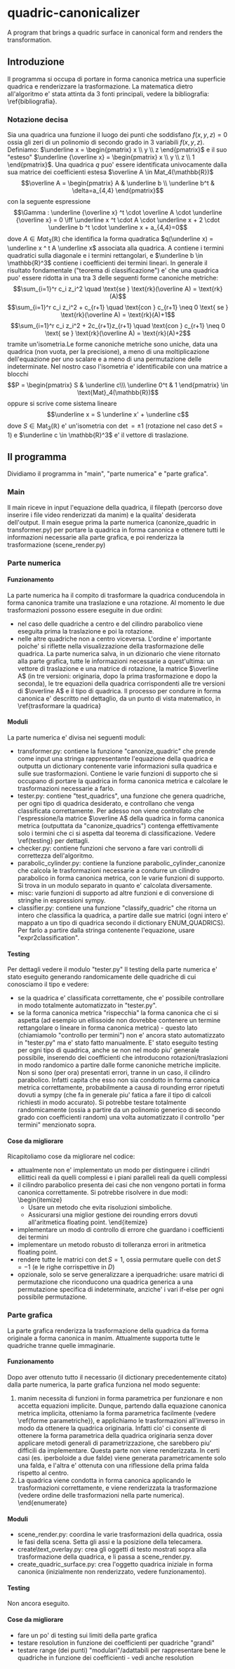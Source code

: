 # quadric-canonicalizer
A program that brings a quadric surface in canonical form and renders the transformation.
## Introduzione

Il programma si occupa di portare in forma canonica metrica una superficie quadrica e renderizzare la trasformazione.
La matematica dietro all'algoritmo e' stata attinta da 3 fonti principali, vedere la bibliografia: \ref{bibliografia}. 

### Notazione decisa

Sia una quadrica una funzione il luogo dei punti che soddisfano $f(x, y, z)=0$ ossia gli zeri di un polinomio di secondo grado in 3 variabili $f(x, y, z)$.
Definiamo: $\underline x = \begin{pmatrix} x \\ y \\ z \end{pmatrix}$ e il suo "esteso" $\underline {\overline x} = \begin{pmatrix} x \\ y \\ z \\ 1 \end{pmatrix}$.
Una quadrica $q$ puo' essere identificata univocamente dalla sua matrice dei coefficienti estesa  $\overline A \in Mat_4(\mathbb{R})$
$$\overline  A = \begin{pmatrix}
A & \underline b \\
\underline b^t & \delta=a_{4,4}
\end{pmatrix}$$
con la seguente espressione
$$\Gamma : \underline {\overline x} ^t \cdot \overline A \cdot \underline {\overline x} = 0 \iff \underline x ^t \cdot A \cdot \underline x + 2 \cdot \underline b ^t \cdot \underline x + a_{4,4}=0$$
dove $A \in Mat_3(\mathbb{R})$ che identifica la forma quadratica $q(\underline x) = \underline x ^ t A \underline x$ associata alla quadrica. A contiene i termini quadratici sulla diagonale e i termini rettangolari, e $\underline b \in \mathbb{R}^3$ contiene i coefficienti dei termini lineari.
In generale il risultato fondamentale ("teorema di classificazione") e' che una quadrica puo' essere ridotta in una tra 3 delle seguenti forme canoniche metriche: $$\sum_{i=1}^r c_i z_i^2 \quad \text{se } \text{rk}(\overline A) = \text{rk}(A)$$
$$\sum_{i=1}^r c_i z_i^2 + c_{r+1} \quad \text{con } c_{r+1} \neq 0 \text{ se } \text{rk}(\overline A) = \text{rk}(A)+1$$
$$\sum_{i=1}^r c_i z_i^2 + 2c_{r+1}z_{r+1} \quad \text{con } c_{r+1} \neq 0 \text{ se } \text{rk}(\overline A) = \text{rk}(A)+2$$ tramite un'isometria.Le forme canoniche metriche sono uniche, data una quadrica (non vuota, per la precisione), a meno di una moltiplicazione dell'equazione per uno scalare e a meno di una permutazione delle indeterminate. Nel nostro caso l'isometria e' identificabile con una matrice a blocchi $$P  = \begin{pmatrix} S & \underline c\\\  \underline 0^t & 1 \end{pmatrix} \in \text{Mat}_4(\mathbb{R})$$ oppure si scrive come sistema lineare $$\underline x = S \underline x' + \underline c$$ dove $S \in \text{Mat}_3(\mathbb{R})$ e' un'isometria con $\det = \pm 1$ (rotazione nel caso $\det S =1$) e $\underline c \in \mathbb{R}^3$ e' il vettore di traslazione.

## Il programma

Dividiamo il programma in "main", "parte numerica" e "parte grafica".

### Main

Il main riceve in input l'equazione della quadrica, il filepath (percorso dove inserire i file video renderizzati da manim) e la qualita' desiderata dell'output. Il main esegue prima la parte numerica (canonize\_quadric in transformer.py) per portare la quadrica in forma canonica e ottenere tutti le informazioni necessarie alla parte grafica, e poi renderizza la trasformazione (scene\_render.py)

### Parte numerica

#### Funzionamento

La parte numerica ha il compito di trasformare la quadrica conducendola in forma canonica tramite una traslazione e una rotazione. Al momento le due trasformazioni possono essere eseguite in due ordini:
- nel caso delle quadriche a centro e del cilindro parabolico viene eseguita prima la traslazione e poi la rotazione.
- nelle altre quadriche non a centro viceversa.
L'ordine e' importante poiche' si riflette nella visualizzazione della trasformazione delle quadrica.
La parte numerica salva, in un dizionario che viene ritornato alla parte grafica, tutte le informazioni necessarie a quest'ultima: un vettore di traslazione e una matrice di rotazione, la matrice $\overline A$ (in tre versioni: originaria, dopo la prima trasformazione e dopo la seconda), le tre equazioni della quadrica corrispondenti alle tre versioni di $\overline A$ e il tipo di quadrica.
Il processo per condurre in forma canonica e' descritto nel dettaglio, da un punto di vista matematico, in \ref{trasformare la quadrica}

#### Moduli

La parte numerica e' divisa nei seguenti moduli:
- transformer.py: contiene la funzione "canonize\_quadric" che prende come input una stringa rappresentante l'equazione della quadrica e outputta un dictionary contenente varie informazioni sulla quadrica e sulle sue trasformazioni. Contiene le varie funzioni di supporto che si occupano di portare la quadrica in forma canonica metrica e calcolare le trasformazioni necessarie a farlo.
- tester.py: contiene "test\_quadrics", una funzione che genera quadriche, per ogni tipo di quadrica desiderato, e controllano che venga classificata correttamente. Per adesso non viene controllato che l'espressione/la matrice $\overline A$ della quadrica in forma canonica metrica (outputtata da "canonize\_quadrics") contenga effettivamente solo i termini che ci si aspetta dal teorema di classificazione. Vedere \ref{testing} per dettagli.
- checker.py: contiene funzioni che servono a fare vari controlli di correttezza dell'algoritmo.
- parabolic\_cylinder.py: contiene la funzione parabolic\_cylinder\_canonize che calcola le trasformazioni necessarie a condurre un cilindro parabolico in forma canonica metrica, con le varie funzioni di supporto. Si trova in un modulo separato in quanto e' calcolata diversamente. 
- misc: varie funzioni di supporto ad altre funzioni e di conversione di stringhe in espressioni sympy.
- classifier.py: contiene una funzione "classify\_quadric" che ritorna un intero che classifica la quadrica, a partire dalle sue matrici (ogni intero e' mappato a un tipo di quadrica secondo il dictionary ENUM\_QUADRICS). Per farlo a partire dalla stringa contenente l'equazione, usare "expr2classification".

#### Testing

Per dettagli vedere il modulo "tester.py"
Il testing della parte numerica e' stato eseguito generando randomicamente delle quadriche di cui conosciamo il tipo e vedere:
- se la quadrica e' classificata correttamente, che e' possibile controllare in modo totalmente automatizzato in "tester.py".
- se la forma canonica metrica "rispecchia" la forma canonica che ci si aspetta (ad esempio un ellissoide non dovrebbe contenere un termine rettangolare o lineare in forma canonica metrica) - questo lato (chiamiamolo "controllo per termini") non e' ancora stato automatizzato in "tester.py" ma e' stato fatto manualmente.
E' stato eseguito testing per ogni tipo di quadrica, anche se non nel modo piu' generale possibile, inserendo dei coefficienti che introducono rotazioni/traslazioni in modo randomico a partire dalle forme canoniche metriche implicite.
Non si sono (per ora) presentati errori, tranne in un caso, il cilindro parabolico.
Infatti capita che esso non sia condotto in forma canonica metrica correttamente, probabilmente a causa di rounding error ripetuti dovuti a sympy (che fa in generale piu' fatica a fare il tipo di calcoli richiesti in modo accurato).
Si potrebbe testare totalmente randomicamente (ossia a partire da un polinomio generico di secondo grado con coefficienti random) una volta automatizzato il controllo "per termini" menzionato sopra.

#### Cose da migliorare
Ricapitoliamo cose da migliorare nel codice:
- attualmente non e' implementato un modo per distinguere i cilindri ellittici reali da quelli complessi e i piani paralleli reali da quelli complessi
- il cilindro parabolico presenta dei casi che non vengono portati in forma canonica correttamente. Si potrebbe risolvere in due modi:
\begin{itemize}
    - Usare un metodo che evita risoluzioni simboliche.
    - Assicurarsi una miglior gestione dei rounding errors dovuti all'aritmetica floating point.
\end{itemize}
- implementare un modo di controllo di errore che guardano i coefficienti dei termini
- implementare un metodo robusto di tolleranza errori in aritmetica floating point.
- rendere tutte le matrici con $\det S=1$, ossia permutare quelle con $\det S=-1$ (e le righe corrispettive in $D$)
- opzionale, solo se serve generalizzare a iperquadriche: usare matrici di permutazione che riconducono una quadrica generica a una permutazione specifica di indeterminate, anziche' i vari if-else per ogni possibile permutazione.

### Parte grafica

La parte grafica renderizza la trasformazione della quadrica da forma originale a forma canonica in manim.
Attualmente supporta tutte le quadriche tranne quelle immaginarie.

#### Funzionamento
Dopo aver ottenuto tutto il necessario (il dictionary precedentemente citato) dalla parte numerica, la parte grafica funziona nel modo seguente:
1. manim necessita di funzioni in forma parametrica per funzionare e non accetta equazioni implicite. Dunque, partendo dalla equazione canonica metrica implicita, otteniamo la forma parametrica facilmente (vedere \ref{forme parametriche}), e applichiamo le trasformazioni all'inverso in modo da ottenere la quadrica originaria. Infatti cio' ci consente di ottenere la forma parametrica della quadrica originaria senza dover applicare metodi generali di parametrizzazione, che sarebbero piu' difficili da implementare. Questa parte non viene renderizzata. In certi casi (es. iperboloide a due falde) viene generata parametricamente solo una falda, e l'altra e' ottenuta con una riflessione della prima falda rispetto al centro.
2. La quadrica viene condotta in forma canonica applicando le trasformazioni correttamente, e viene renderizzata la trasformazione (vedere ordine delle trasformazioni nella parte numerica).
\end{enumerate}

#### Moduli

- scene\_render.py: coordina le varie trasformazioni della quadrica, ossia le fasi della scena. Setta gli assi e la posizione della telecamera.
- create\text\_overlay.py: crea gli oggetti di testo mostrati sopra alla trasformazione della quadrica, e li passa a scene\_render.py.
- create\_quadric\_surface.py: crea l'oggetto quadrica iniziale in forma canonica (inizialmente non renderizzato, vedere funzionamento).

#### Testing

Non ancora eseguito.

#### Cose da migliorare

- fare un po' di testing sui limiti della parte grafica
- testare resolution in funzione dei coefficienti per quadriche "grandi"
- testare range (dei punti) "modulari"/adattabili per rappresentare bene le quadriche in funzione dei coefficienti - vedi anche resolution

